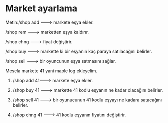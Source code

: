 # Market ayarlama

Metin:/shop add ---> markete eşya ekler.

/shop rem ---> marketten eşya kaldırır.

/shop chng ---> fiyat değiştirir.

/shop buy ---> markette ki bir eşyanın kaç paraya satılacağını belirler.

/shop sell ---> bir oyuncunun eşya satmasını sağlar.

 Mesela markete 41 yani maple log ekleyelim.

1. /shop add 41---> markete eşya ekler.

2. /shop buy 41 <fiyat>  ---> markette 41 kodlu eşyanın ne kadar olacağını belirler.

3. /shop sell 41 <fiyat> ---> bir oyunucunun 41 kodlu eşyayı ne kadara satacağını belirler.

4. /shop chng 41 <fiyat> ---> 41 kodlu eşyanın fiyatını değiştirir.
